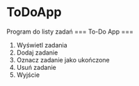 # ToDoApp
Program do listy zadań
=== To-Do App ===
1. Wyświetl zadania
2. Dodaj zadanie
3. Oznacz zadanie jako ukończone
4. Usuń zadanie
0. Wyjście
